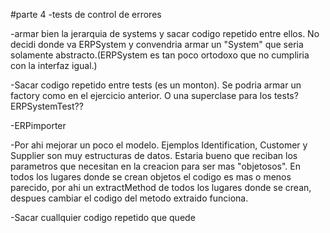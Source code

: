 #parte 4
-tests de control de errores 

-armar bien la jerarquia de systems y sacar codigo repetido entre ellos. No decidi donde va ERPSystem y convendria armar un "System" que seria solamente abstracto.(ERPSystem es tan poco ortodoxo que no cumpliria con la interfaz igual.)

-Sacar codigo repetido entre tests (es un monton). Se podria armar un factory como en el ejercicio anterior. O una superclase para los tests?ERPSystemTest??

-ERPimporter

-Por ahi mejorar un poco el modelo. Ejemplos Identification, Customer y Supplier son muy estructuras de datos. Estaria bueno que reciban los parametros que necesitan en la creacion para ser mas "objetosos". En todos los lugares donde se crean objetos el codigo es mas o menos parecido, por ahi un extractMethod de todos los lugares donde se crean, despues cambiar el codigo del metodo extraido funciona.

-Sacar cuallquier codigo repetido que quede
